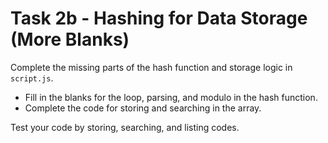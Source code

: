 # Task 2b - Hashing for Data Storage (More Blanks)

Complete the missing parts of the hash function and storage logic in `script.js`.

- Fill in the blanks for the loop, parsing, and modulo in the hash function.
- Complete the code for storing and searching in the array.

Test your code by storing, searching, and listing codes.